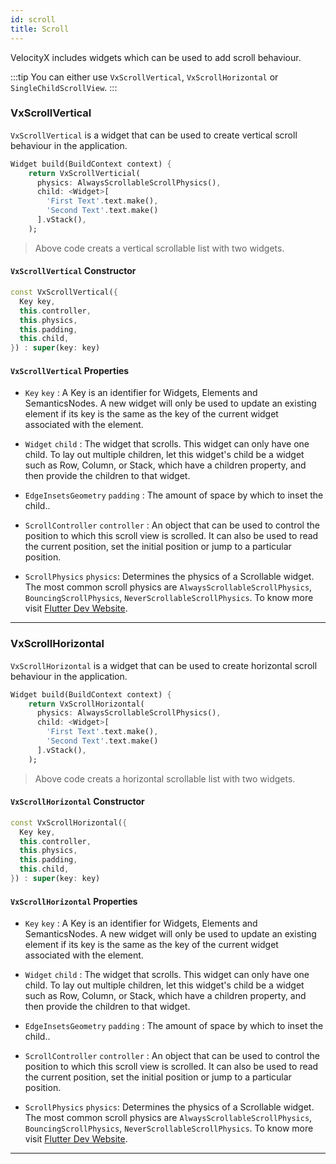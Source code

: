 ```yaml
---
id: scroll
title: Scroll
---
```


VelocityX includes widgets which can be used to add scroll behaviour.

:::tip
You can either use `VxScrollVertical`, `VxScrollHorizontal` or `SingleChildScrollView`.
:::

### VxScrollVertical

`VxScrollVertical` is a widget that can be used to create vertical scroll behaviour in the application.

```dart
Widget build(BuildContext context) {
    return VxScrollVerticial(
      physics: AlwaysScrollableScrollPhysics(),
      child: <Widget>[
        'First Text'.text.make(),
        'Second Text'.text.make()
      ].vStack(),
    );
```

> Above code creats a vertical scrollable list with two widgets.

#### `VxScrollVertical` Constructor

```dart
const VxScrollVertical({
  Key key,
  this.controller,
  this.physics,
  this.padding,
  this.child,
}) : super(key: key)
```

#### `VxScrollVertical` Properties

- `Key` `key` : A Key is an identifier for Widgets, Elements and SemanticsNodes.
A new widget will only be used to update an existing element if its key is the same as the key of the current widget associated with the element.

- `Widget` `child` : The widget that scrolls.
This widget can only have one child. To lay out multiple children, let this widget's child be a widget such as Row, Column, or Stack, which have a children property, and then provide the children to that widget.

- `EdgeInsetsGeometry` `padding` : The amount of space by which to inset the child..

- `ScrollController` `controller` : An object that can be used to control the position to which this scroll view is scrolled. It can also be used to read the current position, set the initial position or jump to a particular position.

- `ScrollPhysics` `physics`: Determines the physics of a Scrollable widget. The most common scroll physics are `AlwaysScrollableScrollPhysics`, `BouncingScrollPhysics`, `NeverScrollableScrollPhysics`. To know more visit [Flutter Dev Website](https://api.flutter.dev/flutter/widgets/ScrollPhysics-class.html). 

---

### VxScrollHorizontal

`VxScrollHorizontal` is a widget that can be used to create horizontal scroll behaviour in the application.

```dart
Widget build(BuildContext context) {
    return VxScrollHorizontal(
      physics: AlwaysScrollableScrollPhysics(),
      child: <Widget>[
        'First Text'.text.make(),
        'Second Text'.text.make()
      ].vStack(),
    );
```

> Above code creats a horizontal scrollable list with two widgets.

#### `VxScrollHorizontal` Constructor

```dart
const VxScrollHorizontal({
  Key key,
  this.controller,
  this.physics,
  this.padding,
  this.child,
}) : super(key: key)
```

#### `VxScrollHorizontal` Properties

- `Key` `key` : A Key is an identifier for Widgets, Elements and SemanticsNodes.
A new widget will only be used to update an existing element if its key is the same as the key of the current widget associated with the element.

- `Widget` `child` : The widget that scrolls.
This widget can only have one child. To lay out multiple children, let this widget's child be a widget such as Row, Column, or Stack, which have a children property, and then provide the children to that widget.

- `EdgeInsetsGeometry` `padding` : The amount of space by which to inset the child..

- `ScrollController` `controller` : An object that can be used to control the position to which this scroll view is scrolled. It can also be used to read the current position, set the initial position or jump to a particular position.

- `ScrollPhysics` `physics`: Determines the physics of a Scrollable widget. The most common scroll physics are `AlwaysScrollableScrollPhysics`, `BouncingScrollPhysics`, `NeverScrollableScrollPhysics`. To know more visit [Flutter Dev Website](https://api.flutter.dev/flutter/widgets/ScrollPhysics-class.html). 

---